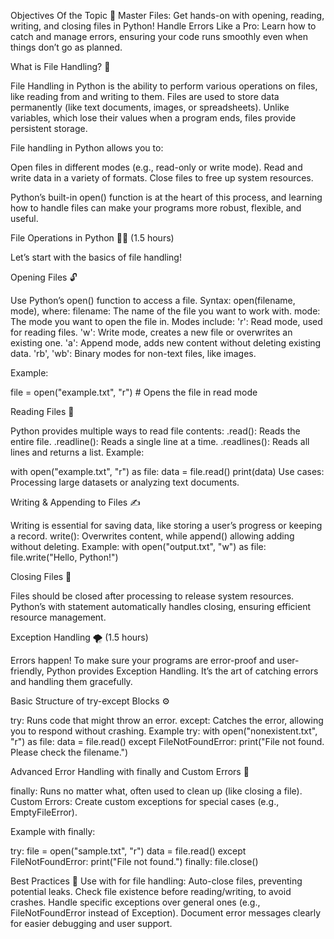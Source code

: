 Objectives Of the Topic 🌟
Master Files: Get hands-on with opening, reading, writing, and closing files in Python!
Handle Errors Like a Pro: Learn how to catch and manage errors, ensuring your code runs smoothly even when things don’t go as planned.



What is File Handling? 📁

File Handling in Python is the ability to perform various operations on files, like reading from and writing to them. Files are used to store data permanently (like text documents, images, or spreadsheets). Unlike variables, which lose their values when a program ends, files provide persistent storage.

File handling in Python allows you to:

Open files in different modes (e.g., read-only or write mode).
Read and write data in a variety of formats.
Close files to free up system resources.

Python’s built-in open() function is at the heart of this process, and learning how to handle files can make your programs more robust, flexible, and useful.



File Operations in Python 🚪🔑 (1.5 hours)

Let’s start with the basics of file handling!

Opening Files 🔓

Use Python’s open() function to access a file.
Syntax: open(filename, mode), where:
filename: The name of the file you want to work with.
mode: The mode you want to open the file in.
Modes include:
'r': Read mode, used for reading files.
'w': Write mode, creates a new file or overwrites an existing one.
'a': Append mode, adds new content without deleting existing data.
'rb', 'wb': Binary modes for non-text files, like images.

Example:

file = open("example.txt", "r") # Opens the file in read mode

Reading Files 📜

Python provides multiple ways to read file contents:
.read(): Reads the entire file.
.readline(): Reads a single line at a time.
.readlines(): Reads all lines and returns a list.
Example:

with open("example.txt", "r") as file: data = file.read() print(data)
Use cases: Processing large datasets or analyzing text documents.

Writing & Appending to Files ✍️

Writing is essential for saving data, like storing a user’s progress or keeping a record.
write(): Overwrites content, while append() allowing adding without deleting.
Example:
with open("output.txt", "w") as file: file.write("Hello, Python!")

Closing Files 🚪

Files should be closed after processing to release system resources.
Python’s with statement automatically handles closing, ensuring efficient resource management.






Exception Handling 🌪️ (1.5 hours)

Errors happen! To make sure your programs are error-proof and user-friendly, Python provides Exception Handling. It’s the art of catching errors and handling them gracefully.

Basic Structure of try-except Blocks ⚙️

try: Runs code that might throw an error.
except: Catches the error, allowing you to respond without crashing.
Example
try:
    with open("nonexistent.txt", "r") as file:
        data = file.read()
except FileNotFoundError:
    print("File not found. Please check the filename.")




Advanced Error Handling with finally and Custom Errors 🎩

finally: Runs no matter what, often used to clean up (like closing a file).
Custom Errors: Create custom exceptions for special cases (e.g., EmptyFileError).

Example with finally:

try:
    file = open("sample.txt", "r")
    data = file.read()
except FileNotFoundError:
    print("File not found.")
finally:
    file.close()



Best Practices 📏
Use with for file handling: Auto-close files, preventing potential leaks.
Check file existence before reading/writing, to avoid crashes.
Handle specific exceptions over general ones (e.g., FileNotFoundError instead of Exception).
Document error messages clearly for easier debugging and user support.
